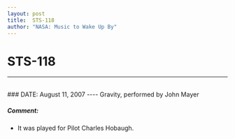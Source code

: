 ```yaml
---
layout: post
title:  STS-118
author: "NASA: Music to Wake Up By"
---
```


# STS-118
----
<br/>
### DATE: August 11, 2007
----
Gravity, performed by John Mayer

##### Comment:
* It was played for Pilot Charles Hobaugh.
